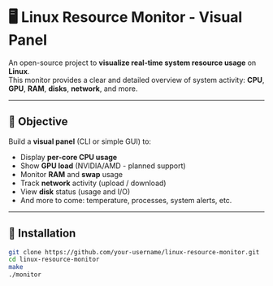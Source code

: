 # 🖥️ Linux Resource Monitor - Visual Panel

An open-source project to **visualize real-time system resource usage** on **Linux**.  
This monitor provides a clear and detailed overview of system activity: **CPU**, **GPU**, **RAM**, **disks**, **network**, and more.

---

## 🎯 Objective

Build a **visual panel** (CLI or simple GUI) to:
- Display **per-core CPU usage**
- Show **GPU load** (NVIDIA/AMD - planned support)
- Monitor **RAM** and **swap** usage
- Track **network** activity (upload / download)
- View **disk** status (usage and I/O)
- And more to come: temperature, processes, system alerts, etc.

---

## 🚀 Installation

```bash
git clone https://github.com/your-username/linux-resource-monitor.git
cd linux-resource-monitor
make
./monitor

